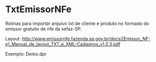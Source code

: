 # TxtEmissorNFe

Rotinas para importar arquivo txt de cliente e produto no formado do
emissor gratuito de nfe da sefaz-SP.

Layout: 
http://www.emissornfe.fazenda.sp.gov.br/docs/[Emissor_NF-e]_Manual_de_layout_TXT_e_XML-Cadastros_v1.0.3.pdf

Exemplo: Demo.dpr
